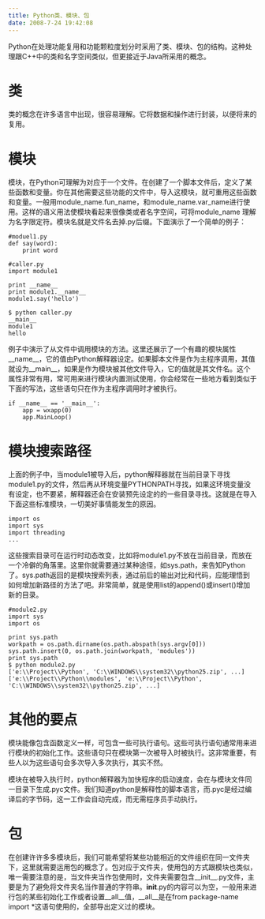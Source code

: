 ```yaml
---
title: Python类、模块、包
date: 2008-7-24 19:42:08
---
```

Python在处理功能复用和功能颗粒度划分时采用了类、模块、包的结构。这种处理跟C++中的类和名字空间类似，但更接近于Java所采用的概念。
<!-- more -->

# 类
类的概念在许多语言中出现，很容易理解。它将数据和操作进行封装，以便将来的复用。

# 模块
模块，在Python可理解为对应于一个文件。在创建了一个脚本文件后，定义了某些函数和变量。你在其他需要这些功能的文件中，导入这模块，就可重用这些函数和变量。一般用module_name.fun_name，和module_name.var_name进行使用。这样的语义用法使模块看起来很像类或者名字空间，可将module_name 理解为名字限定符。模块名就是文件名去掉.py后缀。下面演示了一个简单的例子：

```
#moduel1.py
def say(word):
    print word

#caller.py
import module1

print __name__
print module1.__name__
module1.say('hello')
```
```
$ python caller.py
__main__
module1
hello
```
例子中演示了从文件中调用模块的方法。这里还展示了一个有趣的模块属性__name__，它的值由Python解释器设定。如果脚本文件是作为主程序调用，其值就设为__main__，如果是作为模块被其他文件导入，它的值就是其文件名。这个属性非常有用，常可用来进行模块内置测试使用，你会经常在一些地方看到类似于下面的写法，这些语句只在作为主程序调用时才被执行。
```
if __name__ == '__main__':
    app = wxapp(0)
    app.MainLoop()
```
# 模块搜索路径

上面的例子中，当module1被导入后，python解释器就在当前目录下寻找module1.py的文件，然后再从环境变量PYTHONPATH寻找，如果这环境变量没有设定，也不要紧，解释器还会在安装预先设定的的一些目录寻找。这就是在导入下面这些标准模块，一切美好事情能发生的原因。
```
import os
import sys
import threading
...
```

这些搜索目录可在运行时动态改变，比如将module1.py不放在当前目录，而放在一个冷僻的角落里。这里你就需要通过某种途径，如sys.path，来告知Python了。sys.path返回的是模块搜索列表，通过前后的输出对比和代码，应能理悟到如何增加新路径的方法了吧。非常简单，就是使用list的append()或insert()增加新的目录。
```
#module2.py
import sys
import os

print sys.path
workpath = os.path.dirname(os.path.abspath(sys.argv[0]))
sys.path.insert(0, os.path.join(workpath, 'modules'))
print sys.path
$ python module2.py
['e:\\Project\\Python', 'C:\\WINDOWS\\system32\\python25.zip', ...]
['e:\\Project\\Python\\modules', 'e:\\Project\\Python', 'C:\\WINDOWS\\system32\\python25.zip', ...]
```

# 其他的要点

模块能像包含函数定义一样，可包含一些可执行语句。这些可执行语句通常用来进行模块的初始化工作。这些语句只在模块第一次被导入时被执行。这非常重要，有些人以为这些语句会多次导入多次执行，其实不然。

模块在被导入执行时，python解释器为加快程序的启动速度，会在与模块文件同一目录下生成.pyc文件。我们知道python是解释性的脚本语言，而.pyc是经过编译后的字节码，这一工作会自动完成，而无需程序员手动执行。

# 包
在创建许许多多模块后，我们可能希望将某些功能相近的文件组织在同一文件夹下，这里就需要运用包的概念了。包对应于文件夹，使用包的方式跟模块也类似，唯一需要注意的是，当文件夹当作包使用时，文件夹需要包含__init__.py文件，主要是为了避免将文件夹名当作普通的字符串。__init__.py的内容可以为空，一般用来进行包的某些初始化工作或者设置__all__值，__all__是在from package-name import *这语句使用的，全部导出定义过的模块。


